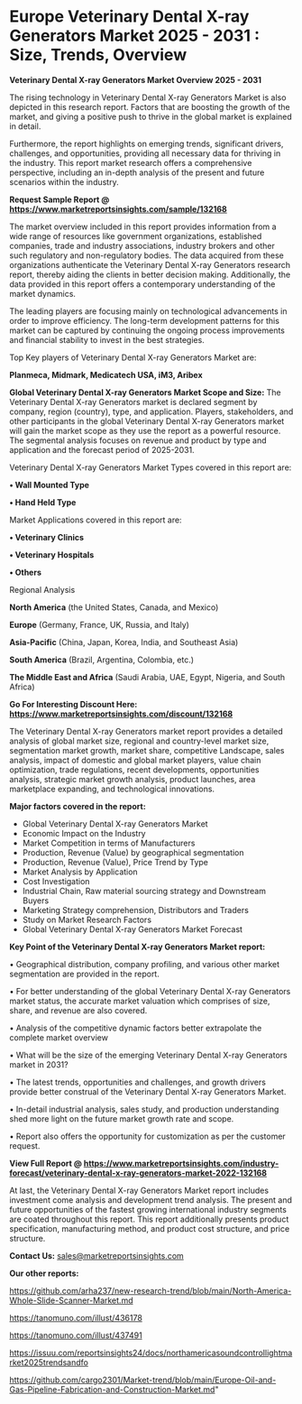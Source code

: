  # Europe Veterinary Dental X-ray Generators Market 2025 - 2031 : Size, Trends, Overview

<Strong> Veterinary Dental X-ray Generators Market Overview 2025 - 2031</strong>

The rising technology in Veterinary Dental X-ray Generators Market is also depicted in this research report. Factors that are boosting the growth of the market, and giving a positive push to thrive in the global market is explained in detail.

Furthermore, the report highlights on emerging trends, significant drivers, challenges, and opportunities, providing all necessary data for thriving in the industry. This report market research offers a comprehensive perspective, including an in-depth analysis of the present and future scenarios within the industry.

<strong>Request Sample Report @ <a href=https://www.marketreportsinsights.com/sample/132168>https://www.marketreportsinsights.com/sample/132168</a></strong>

The market overview included in this report provides information from a wide range of resources like government organizations, established companies, trade and industry associations, industry brokers and other such regulatory and non-regulatory bodies. The data acquired from these organizations authenticate the Veterinary Dental X-ray Generators research report, thereby aiding the clients in better decision making. Additionally, the data provided in this report offers a contemporary understanding of the market dynamics.

The leading players are focusing mainly on technological advancements in order to improve efficiency. The long-term development patterns for this market can be captured by continuing the ongoing process improvements and financial stability to invest in the best strategies.

Top Key players of Veterinary Dental X-ray Generators Market are:

<strong>Planmeca, Midmark, Medicatech USA, iM3, Aribex</strong>

<strong><b>Global Veterinary Dental X-ray Generators Market Scope and Size:</b></strong>
The Veterinary Dental X-ray Generators market is declared segment by company, region (country), type, and application. Players, stakeholders, and other participants in the global Veterinary Dental X-ray Generators market will gain the market scope as they use the report as a powerful resource. The segmental analysis focuses on revenue and product by type and application and the forecast period of 2025-2031.

Veterinary Dental X-ray Generators Market Types covered in this report are:

<strong>• Wall Mounted Type

• Hand Held Type</strong>

Market Applications covered in this report are:

<strong>• Veterinary Clinics

• Veterinary Hospitals

• Others</strong> 

Regional Analysis

<strong>North America</strong> (the United States, Canada, and Mexico)

<strong>Europe</strong> (Germany, France, UK, Russia, and Italy)

<strong>Asia-Pacific</strong> (China, Japan, Korea, India, and Southeast Asia)

<strong>South America</strong> (Brazil, Argentina, Colombia, etc.)

<strong>The Middle East and Africa</strong> (Saudi Arabia, UAE, Egypt, Nigeria, and South Africa)

<strong>Go For Interesting Discount Here: <a href=https://www.marketreportsinsights.com/discount/132168>https://www.marketreportsinsights.com/discount/132168</a></strong>

The Veterinary Dental X-ray Generators market report provides a detailed analysis of global market size, regional and country-level market size, segmentation market growth, market share, competitive Landscape, sales analysis, impact of domestic and global market players, value chain optimization, trade regulations, recent developments, opportunities analysis, strategic market growth analysis, product launches, area marketplace expanding, and technological innovations.

<strong><b>Major factors covered in the report:</b></strong>
<ul>
  <li>Global Veterinary Dental X-ray Generators Market </li>
  <li>Economic Impact on the Industry</li>
  <li>Market Competition in terms of Manufacturers</li>
  <li>Production, Revenue (Value) by geographical segmentation</li>
  <li>Production, Revenue (Value), Price Trend by Type</li>
  <li>Market Analysis by Application</li>
  <li>Cost Investigation</li>
  <li>Industrial Chain, Raw material sourcing strategy and Downstream Buyers</li>
  <li>Marketing Strategy comprehension, Distributors and Traders</li>
  <li>Study on Market Research Factors</li>
  <li>Global Veterinary Dental X-ray Generators Market Forecast</li>
</ul>

<strong><b>Key Point of the Veterinary Dental X-ray Generators Market report:</b></strong>

• Geographical distribution, company profiling, and various other market segmentation are provided in the report.

• For better understanding of the global Veterinary Dental X-ray Generators market status, the accurate market valuation which comprises of size, share, and revenue are also covered.

• Analysis of the competitive dynamic factors better extrapolate the complete market overview

• What will be the size of the emerging Veterinary Dental X-ray Generators market in 2031?

• The latest trends, opportunities and challenges, and growth drivers provide better construal of the Veterinary Dental X-ray Generators Market.

• In-detail industrial analysis, sales study, and production understanding shed more light on the future market growth rate and scope.

• Report also offers the opportunity for customization as per the customer request.

<strong><b>View Full Report @ <a href=https://www.marketreportsinsights.com/industry-forecast/veterinary-dental-x-ray-generators-market-2022-132168>https://www.marketreportsinsights.com/industry-forecast/veterinary-dental-x-ray-generators-market-2022-132168</a></b></strong>


At last, the Veterinary Dental X-ray Generators Market report includes investment come analysis and development trend analysis. The present and future opportunities of the fastest growing international industry segments are coated throughout this report. This report additionally presents product specification, manufacturing method, and product cost structure, and price structure.

<strong>Contact Us:</strong>
sales@marketreportsinsights.com

<strong>Our other reports:</strong>

<a href=https://github.com/arha237/new-research-trend/blob/main/North-America-Whole-Slide-Scanner-Market.md>https://github.com/arha237/new-research-trend/blob/main/North-America-Whole-Slide-Scanner-Market.md</a>

<a href=https://tanomuno.com/illust/436178>https://tanomuno.com/illust/436178</a>

<a href=https://tanomuno.com/illust/437491>https://tanomuno.com/illust/437491</a>

<a href=https://issuu.com/reportsinsights24/docs/northamericasoundcontrollightmarket2025trendsandfo>https://issuu.com/reportsinsights24/docs/northamericasoundcontrollightmarket2025trendsandfo</a>

<a href=https://github.com/cargo2301/Market-trend/blob/main/Europe-Oil-and-Gas-Pipeline-Fabrication-and-Construction-Market.md>https://github.com/cargo2301/Market-trend/blob/main/Europe-Oil-and-Gas-Pipeline-Fabrication-and-Construction-Market.md</a>"
